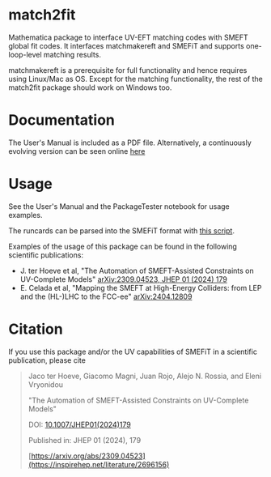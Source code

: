 # match2fit
Mathematica package to interface UV-EFT matching codes with SMEFT global fit codes. It interfaces matchmakereft and SMEFiT and supports one-loop-level matching results.

matchmakereft is a prerequisite for full functionality and hence requires using Linux/Mac as OS. 
Except for the matching functionality, the rest of the match2fit package should work on Windows too.

# Documentation

The User's Manual is included as a PDF file. Alternatively, a continuously evolving version can be seen online [here](https://www.overleaf.com/read/ysvstxwhyvsz)

# Usage
See the User's Manual and the PackageTester notebook for usage examples.

The runcards can be parsed into the SMEFiT format with [this script](https://github.com/LHCfitNikhef/smefit_release/blob/FCC_Feas_Rep/runcards/uv_models/write_runcards.py).

Examples of the usage of this package can be found in the following scientific publications:
 - J. ter Hoeve et al, "The Automation of SMEFT-Assisted Constraints on UV-Complete Models" [arXiv:2309.04523, JHEP 01 (2024) 179](https://inspirehep.net/literature/2696156)
 - E. Celada et al, "Mapping the SMEFT at High-Energy Colliders: from LEP and the (HL-)LHC to the FCC-ee" [arXiv:2404.12809](https://inspirehep.net/literature/2779255)

# Citation

If you use this package and/or the UV capabilities of SMEFiT in a scientific publication, please cite

> Jaco ter Hoeve, Giacomo Magni, Juan Rojo, Alejo N. Rossia, and Eleni Vryonidou
>
> "The Automation of SMEFT-Assisted Constraints on UV-Complete Models"
> 
> DOI: [10.1007/JHEP01(2024)179](https://link.springer.com/article/10.1007/JHEP01(2024)179)
>
> Published in: JHEP 01 (2024), 179
>
> [https://arxiv.org/abs/2309.04523](https://inspirehep.net/literature/2696156)

